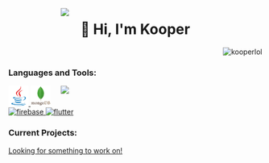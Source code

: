 
[<img align="right" width="400" src="https://github-readme-stats.vercel.app/api?username=kooperlol&show_icons=true"/>](https://github.com/kooperlol/)
<h1 align="center">👋 Hi, I'm Kooper</h1>

<p align="right"> <img src="https://komarev.com/ghpvc/?username=kooperlol&label=Profile%20views&color=0e75b6&style=flat-square" alt="kooperlol" /> </p>

<h3 align="left">Languages and Tools:</h3>

[<img align="right" width="400" src="https://lanyard.cnrad.dev/api/320957614521581568"/>](https://discord.com/users/320957614521581568)

<p align="left"> 
  <a href="https://www.java.com" target="_blank"> <img src="https://raw.githubusercontent.com/devicons/devicon/master/icons/java/java-original.svg" alt="java" width="40" height="40"/> </a> 
  <a href="https://www.mongodb.com/" target="_blank"> <img src="https://raw.githubusercontent.com/devicons/devicon/master/icons/mongodb/mongodb-original-wordmark.svg" alt="mongodb" width="40" height="40"/> </a>
  <a href="https://firebase.google.com/" target="_blank"> <img src="https://cdn.jsdelivr.net/gh/devicons/devicon/icons/firebase/firebase-plain.svg" alt="firebase" width="40" height="40"/> </a> 
  <a href="https://flutter.dev/" target="_blank"> <img src="https://cdn.jsdelivr.net/gh/devicons/devicon/icons/flutter/flutter-original.svg" alt="flutter" width="40" height="40"/> </a> 
</p>

<h3 align="left">Current Projects:</h3>

<p align="left">
  <a href="">Looking for something to work on!<br>
</p>
